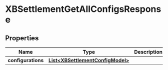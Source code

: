 

# XBSettlementGetAllConfigsResponse


## Properties

| Name | Type | Description | Notes |
|------------ | ------------- | ------------- | -------------|
|**configurations** | [**List&lt;XBSettlementConfigModel&gt;**](XBSettlementConfigModel.md) |  |  |



